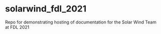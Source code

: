 # solarwind_fdl_2021
Repo for demonstrating hosting of documentation for the Solar Wind Team at FDL 2021
